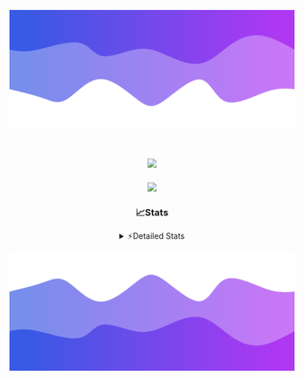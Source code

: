 ![Header](./header.png)
<div align="center">

<h1 align="center">
  <a href="https://git.io/typing-svg">
    <img src="https://readme-typing-svg.herokuapp.com/?lines=Hello,+There!+👋;This+is+chicho.;CEO+on+Hely+Development....;&center=true&size=25">
  </a>
</h1>
  
<p align="center">
  <img src="https://lanyard.cnrad.dev/api/852683595378196480" />
</p>

### 📈Stats
<details>
    <summary> ⚡Detailed Stats</summary>
    <br/>

<!--START_SECTION:waka-->
![Code Time](http://img.shields.io/badge/Code%20Time-241%20hrs%2053%20mins-blue)

![Profile Views](http://img.shields.io/badge/Profile%20Views-3-blue)

**🐱 My GitHub Data** 

> 📦 42.4 kB Used in GitHub's Storage 
 > 
> 🏆 22 Contributions in the Year 2023
 > 
> 🚫 Not Opted to Hire
 > 
> 📜 7 Public Repositories 
 > 
> 🔑 9 Private Repositories 
 > 
**I'm a Night 🦉** 

```text
🌞 Morning                15 commits          ██░░░░░░░░░░░░░░░░░░░░░░░   07.11 % 
🌆 Daytime                28 commits          ███░░░░░░░░░░░░░░░░░░░░░░   13.27 % 
🌃 Evening                105 commits         ████████████░░░░░░░░░░░░░   49.76 % 
🌙 Night                  63 commits          ███████░░░░░░░░░░░░░░░░░░   29.86 % 
```
📅 **I'm Most Productive on Wednesday** 

```text
Monday                   13 commits          ██░░░░░░░░░░░░░░░░░░░░░░░   06.16 % 
Tuesday                  40 commits          █████░░░░░░░░░░░░░░░░░░░░   18.96 % 
Wednesday                42 commits          █████░░░░░░░░░░░░░░░░░░░░   19.91 % 
Thursday                 25 commits          ███░░░░░░░░░░░░░░░░░░░░░░   11.85 % 
Friday                   33 commits          ████░░░░░░░░░░░░░░░░░░░░░   15.64 % 
Saturday                 23 commits          ███░░░░░░░░░░░░░░░░░░░░░░   10.90 % 
Sunday                   35 commits          ████░░░░░░░░░░░░░░░░░░░░░   16.59 % 
```


📊 **This Week I Spent My Time On** 

```text
🕑︎ Time Zone: America/Argentina/Buenos_Aires

💬 Programming Languages: 
Python                   3 hrs 15 mins       ███████████░░░░░░░░░░░░░░   42.87 % 
HTML                     1 hr 52 mins        ██████░░░░░░░░░░░░░░░░░░░   24.66 % 
C++                      1 hr 11 mins        ████░░░░░░░░░░░░░░░░░░░░░   15.64 % 
SCSS                     36 mins             ██░░░░░░░░░░░░░░░░░░░░░░░   07.94 % 
CSS                      19 mins             █░░░░░░░░░░░░░░░░░░░░░░░░   04.21 % 

🔥 Editors: 
VS Code                  6 hrs 5 mins        ████████████████████░░░░░   80.03 % 
Visual Studio            1 hr 31 mins        █████░░░░░░░░░░░░░░░░░░░░   19.97 % 

🐱‍💻 Projects: 
Unknown Project          3 hrs 29 mins       ███████████░░░░░░░░░░░░░░   45.97 % 
pagina-1                 1 hr 15 mins        ████░░░░░░░░░░░░░░░░░░░░░   16.50 % 
belware                  1 hr 10 mins        ████░░░░░░░░░░░░░░░░░░░░░   15.39 % 
InfantryCheats           58 mins             ███░░░░░░░░░░░░░░░░░░░░░░   12.78 % 
Hate                     19 mins             █░░░░░░░░░░░░░░░░░░░░░░░░   04.32 % 

💻 Operating System: 
Windows                  7 hrs 36 mins       █████████████████████████   100.00 % 
```

**I Mostly Code in JavaScript** 

```text
JavaScript               8 repos             █████████░░░░░░░░░░░░░░░░   36.36 % 
CSS                      3 repos             ███░░░░░░░░░░░░░░░░░░░░░░   13.64 % 
HTML                     2 repos             ██░░░░░░░░░░░░░░░░░░░░░░░   09.09 % 
C#                       2 repos             ██░░░░░░░░░░░░░░░░░░░░░░░   09.09 % 
Batchfile                1 repo              █░░░░░░░░░░░░░░░░░░░░░░░░   04.55 % 
```




 Last Updated on 30/07/2023 02:26:20 UTC
<!--END_SECTION:waka-->
</details>

![Footer](./footer.png)
